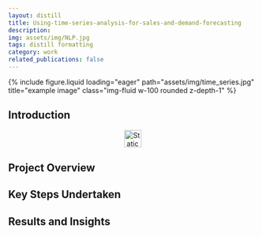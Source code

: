 ```yaml
---
layout: distill
title: Using-time-series-analysis-for-sales-and-demand-forecasting
description: 
img: assets/img/NLP.jpg
tags: distill formatting
category: work
related_publications: false
---
```


<div class="row">
  <div class="col-12">
     {% include figure.liquid 
        loading="eager" 
        path="assets/img/time_series.jpg" 
        title="example image" 
        class="img-fluid w-100 rounded z-depth-1"
     %}
  </div>      
</div>


## Introduction



<div align="center">
  <a href="https://colab.research.google.com/github/alex-mcintosh/Using-time-series-analysis-for-sales-and-demand-forecasting/blob/main/Using%20time%20series%20analysis%20for%20sales%20and%20demand%20forecasting.ipynb">
    <img alt="Static Badge" src="https://img.shields.io/badge/Open%20in%20Colab-black?style=plastic&logo=googlecolab" height="35">
  </a>
</div>



## Project Overview


## Key Steps Undertaken


## Results and Insights



